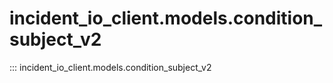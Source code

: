 # incident_io_client.models.condition_subject_v2

::: incident_io_client.models.condition_subject_v2